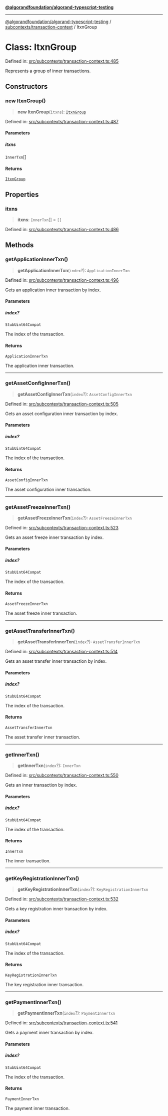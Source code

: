 [**@algorandfoundation/algorand-typescript-testing**](../../../README.md)

***

[@algorandfoundation/algorand-typescript-testing](../../../README.md) / [subcontexts/transaction-context](../README.md) / ItxnGroup

# Class: ItxnGroup

Defined in: [src/subcontexts/transaction-context.ts:485](https://github.com/algorandfoundation/algorand-typescript-testing/blob/main/src/subcontexts/transaction-context.ts#L485)

Represents a group of inner transactions.

## Constructors

### new ItxnGroup()

> **new ItxnGroup**(`itxns`): [`ItxnGroup`](ItxnGroup.md)

Defined in: [src/subcontexts/transaction-context.ts:487](https://github.com/algorandfoundation/algorand-typescript-testing/blob/main/src/subcontexts/transaction-context.ts#L487)

#### Parameters

##### itxns

`InnerTxn`[]

#### Returns

[`ItxnGroup`](ItxnGroup.md)

## Properties

### itxns

> **itxns**: `InnerTxn`[] = `[]`

Defined in: [src/subcontexts/transaction-context.ts:486](https://github.com/algorandfoundation/algorand-typescript-testing/blob/main/src/subcontexts/transaction-context.ts#L486)

## Methods

### getApplicationInnerTxn()

> **getApplicationInnerTxn**(`index`?): `ApplicationInnerTxn`

Defined in: [src/subcontexts/transaction-context.ts:496](https://github.com/algorandfoundation/algorand-typescript-testing/blob/main/src/subcontexts/transaction-context.ts#L496)

Gets an application inner transaction by index.

#### Parameters

##### index?

`StubUint64Compat`

The index of the transaction.

#### Returns

`ApplicationInnerTxn`

The application inner transaction.

***

### getAssetConfigInnerTxn()

> **getAssetConfigInnerTxn**(`index`?): `AssetConfigInnerTxn`

Defined in: [src/subcontexts/transaction-context.ts:505](https://github.com/algorandfoundation/algorand-typescript-testing/blob/main/src/subcontexts/transaction-context.ts#L505)

Gets an asset configuration inner transaction by index.

#### Parameters

##### index?

`StubUint64Compat`

The index of the transaction.

#### Returns

`AssetConfigInnerTxn`

The asset configuration inner transaction.

***

### getAssetFreezeInnerTxn()

> **getAssetFreezeInnerTxn**(`index`?): `AssetFreezeInnerTxn`

Defined in: [src/subcontexts/transaction-context.ts:523](https://github.com/algorandfoundation/algorand-typescript-testing/blob/main/src/subcontexts/transaction-context.ts#L523)

Gets an asset freeze inner transaction by index.

#### Parameters

##### index?

`StubUint64Compat`

The index of the transaction.

#### Returns

`AssetFreezeInnerTxn`

The asset freeze inner transaction.

***

### getAssetTransferInnerTxn()

> **getAssetTransferInnerTxn**(`index`?): `AssetTransferInnerTxn`

Defined in: [src/subcontexts/transaction-context.ts:514](https://github.com/algorandfoundation/algorand-typescript-testing/blob/main/src/subcontexts/transaction-context.ts#L514)

Gets an asset transfer inner transaction by index.

#### Parameters

##### index?

`StubUint64Compat`

The index of the transaction.

#### Returns

`AssetTransferInnerTxn`

The asset transfer inner transaction.

***

### getInnerTxn()

> **getInnerTxn**(`index`?): `InnerTxn`

Defined in: [src/subcontexts/transaction-context.ts:550](https://github.com/algorandfoundation/algorand-typescript-testing/blob/main/src/subcontexts/transaction-context.ts#L550)

Gets an inner transaction by index.

#### Parameters

##### index?

`StubUint64Compat`

The index of the transaction.

#### Returns

`InnerTxn`

The inner transaction.

***

### getKeyRegistrationInnerTxn()

> **getKeyRegistrationInnerTxn**(`index`?): `KeyRegistrationInnerTxn`

Defined in: [src/subcontexts/transaction-context.ts:532](https://github.com/algorandfoundation/algorand-typescript-testing/blob/main/src/subcontexts/transaction-context.ts#L532)

Gets a key registration inner transaction by index.

#### Parameters

##### index?

`StubUint64Compat`

The index of the transaction.

#### Returns

`KeyRegistrationInnerTxn`

The key registration inner transaction.

***

### getPaymentInnerTxn()

> **getPaymentInnerTxn**(`index`?): `PaymentInnerTxn`

Defined in: [src/subcontexts/transaction-context.ts:541](https://github.com/algorandfoundation/algorand-typescript-testing/blob/main/src/subcontexts/transaction-context.ts#L541)

Gets a payment inner transaction by index.

#### Parameters

##### index?

`StubUint64Compat`

The index of the transaction.

#### Returns

`PaymentInnerTxn`

The payment inner transaction.
